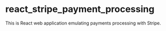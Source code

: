 # react_stripe_payment_processing
This is React web application emulating payments processing with Stripe.
